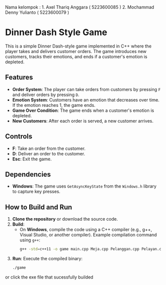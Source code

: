 Nama kelompok : 1. Axel Thariq Anggara ( 5223600085 )
                2. Mochammad Denny Yulianto ( 5223600079 )

# Dinner Dash Style Game

This is a simple Dinner Dash-style game implemented in C++ where the player takes and delivers customer orders. The game introduces new customers, tracks their emotions, and ends if a customer's emotion is depleted.

## Features
- **Order System**: The player can take orders from customers by pressing `F` and deliver orders by pressing `D`.
- **Emotion System**: Customers have an emotion that decreases over time. If the emotion reaches 1, the game ends.
- **Game Over Condition**: The game ends when a customer's emotion is depleted.
- **New Customers**: After each order is served, a new customer arrives.

## Controls
- **F**: Take an order from the customer.
- **D**: Deliver an order to the customer.
- **Esc**: Exit the game.

## Dependencies
- **Windows**: The game uses `GetAsyncKeyState` from the `Windows.h` library to capture key presses.

## How to Build and Run

1. **Clone the repository** or download the source code.
2. **Build**: 
   - On **Windows**, compile the code using a C++ compiler (e.g., g++, Visual Studio, or another compiler). Example compilation command using `g++`:
     ```bash
     g++ -std=c++11 -o game main.cpp Meja.cpp Pelanggan.cpp Pelayan.cpp Dapur.cpp -pthread
     ```
3. **Run**: Execute the compiled binary:
   ```bash
   ./game
or click the exe file that sucessfully builded


